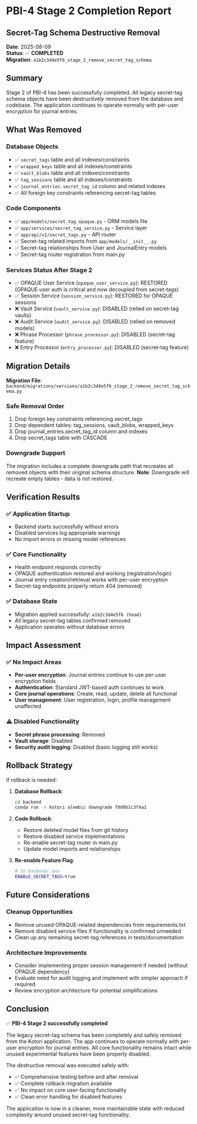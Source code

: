 # PBI-4 Stage 2 Completion Report

## Secret-Tag Schema Destructive Removal

**Date**: 2025-08-09  
**Status**: ✅ **COMPLETED**  
**Migration**: `a1b2c3d4e5f6_stage_2_remove_secret_tag_schema`

## Summary

Stage 2 of PBI-4 has been successfully completed. All legacy secret-tag schema objects have been destructively removed from the database and codebase. The application continues to operate normally with per-user encryption for journal entries.

## What Was Removed

### Database Objects
- ✅ `secret_tags` table and all indexes/constraints
- ✅ `wrapped_keys` table and all indexes/constraints  
- ✅ `vault_blobs` table and all indexes/constraints
- ✅ `tag_sessions` table and all indexes/constraints
- ✅ `journal_entries.secret_tag_id` column and related indexes
- ✅ All foreign key constraints referencing secret-tag tables

### Code Components
- ✅ `app/models/secret_tag_opaque.py` - ORM models file
- ✅ `app/services/secret_tag_service.py` - Service layer
- ✅ `app/api/v1/secret_tags.py` - API router
- ✅ Secret-tag related imports from `app/models/__init__.py`
- ✅ Secret-tag relationships from User and JournalEntry models
- ✅ Secret-tag router registration from main.py

### Services Status After Stage 2
- ✅ OPAQUE User Service (`opaque_user_service.py`): RESTORED (OPAQUE user auth is critical and now decoupled from secret-tags)
- ✅ Session Service (`session_service.py`): RESTORED for OPAQUE sessions
- ❌ Vault Service (`vault_service.py`): DISABLED (relied on secret-tag vaults)
- ❌ Audit Service (`audit_service.py`): DISABLED (relied on removed models)
- ❌ Phrase Processor (`phrase_processor.py`): DISABLED (secret-tag feature)
- ❌ Entry Processor (`entry_processor.py`): DISABLED (secret-tag feature)

## Migration Details

**Migration File**: `backend/migrations/versions/a1b2c3d4e5f6_stage_2_remove_secret_tag_schema.py`

### Safe Removal Order
1. Drop foreign key constraints referencing secret_tags
2. Drop dependent tables: tag_sessions, vault_blobs, wrapped_keys
3. Drop journal_entries.secret_tag_id column and indexes
4. Drop secret_tags table with CASCADE

### Downgrade Support
The migration includes a complete downgrade path that recreates all removed objects with their original schema structure. **Note**: Downgrade will recreate empty tables - data is not restored.

## Verification Results

### ✅ Application Startup
- Backend starts successfully without errors
- Disabled services log appropriate warnings
- No import errors or missing model references

### ✅ Core Functionality  
- Health endpoint responds correctly
- OPAQUE authentication restored and working (registration/login)
- Journal entry creation/retrieval works with per-user encryption
- Secret-tag endpoints properly return 404 (removed)

### ✅ Database State
- Migration applied successfully: `a1b2c3d4e5f6 (head)`
- All legacy secret-tag tables confirmed removed
- Application operates without database errors

## Impact Assessment

### ✅ No Impact Areas
- **Per-user encryption**: Journal entries continue to use per-user encryption fields
- **Authentication**: Standard JWT-based auth continues to work
- **Core journal operations**: Create, read, update, delete all functional
- **User management**: User registration, login, profile management unaffected

### ⚠️ Disabled Functionality
- **Secret phrase processing**: Removed
- **Vault storage**: Disabled
- **Security audit logging**: Disabled (basic logging still works)

## Rollback Strategy

If rollback is needed:

1. **Database Rollback**:
   ```bash
   cd backend
   conda run -n kotori alembic downgrade f0d9b1c3f4a1
   ```

2. **Code Rollback**:
   - Restore deleted model files from git history
   - Restore disabled service implementations
   - Re-enable secret-tag router in main.py
   - Update model imports and relationships

3. **Re-enable Feature Flag**:
   ```bash
   # In backend/.env
   ENABLE_SECRET_TAGS=true
   ```

## Future Considerations

### Cleanup Opportunities
- Remove unused OPAQUE-related dependencies from requirements.txt
- Remove disabled service files if functionality is confirmed unneeded
- Clean up any remaining secret-tag references in tests/documentation

### Architecture Improvements
- Consider implementing proper session management if needed (without OPAQUE dependency)
- Evaluate need for audit logging and implement with simpler approach if required
- Review encryption architecture for potential simplifications

## Conclusion

✅ **PBI-4 Stage 2 successfully completed**

The legacy secret-tag schema has been completely and safely removed from the Kotori application. The app continues to operate normally with per-user encryption for journal entries. All core functionality remains intact while unused experimental features have been properly disabled.

The destructive removal was executed safely with:
- ✅ Comprehensive testing before and after removal
- ✅ Complete rollback migration available
- ✅ No impact on core user-facing functionality
- ✅ Clean error handling for disabled features

The application is now in a cleaner, more maintainable state with reduced complexity around unused secret-tag functionality.
